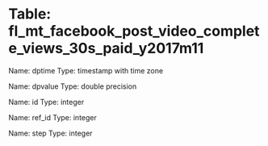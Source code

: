 Table: fl_mt_facebook_post_video_complete_views_30s_paid_y2017m11
=================================================================

Name: dptime
Type: timestamp with time zone

Name: dpvalue
Type: double precision

Name: id
Type: integer

Name: ref_id
Type: integer

Name: step
Type: integer

